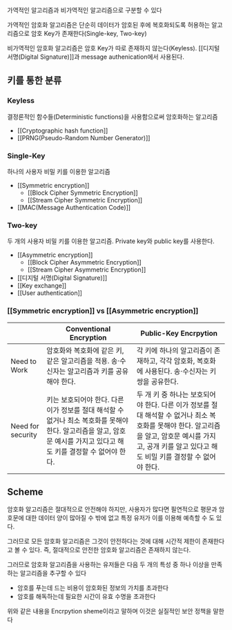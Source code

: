 
가역적인 알고리즘과 비가역적인 알고리즘으로 구분할 수 있다

가역적인 암호화 알고리즘은 단순히 데이터가 암호된 후에 복호화되도록 허용하는 알고리즘으로 암호 Key가 존재한다(Single-key, Two-key)

비가역적인 암호화 알고리즘은 암호 Key가 따로 존재하지 않는다(Keyless). [[디지털 서명(Digital Signature)]]과 message authenication에서 사용된다.


## **키를 통한 분류**
### Keyless
결정론적인 함수들(Deterministic functions)을 사용함으로써 암호화하는 알고리즘
+ [[Cryptographic hash function]]
+ [[PRNG(Pseudo-Random Number Generator)]]

### Single-Key
하나의 사용자 비밀 키를 이용한 알고리즘
+ [[Symmetric encryption]]
	+ [[Block Cipher Symmetric Encryption]]
	+ [[Stream Cipher Symmetric Encryption]]
+ [[MAC(Message Authentication Code)]]

### Two-key
두 개의 사용자 비밀 키를 이용한 알고리즘. Private key와 public key를 사용한다.
+ [[Asymmetric encryption]]
	+ [[Block Cipher Asymmetric Encryption]]
	+ [[Stream Cipher Asymmetric Encryption]]
+ [[디지털 서명(Digital Signature)]]
+ [[Key exchange]]
+ [[User authentication]]
### [[Symmetric encryption]] vs [[Asymmetric encryption]]

|                   | Conventional Encryption                                                                                                                                              | Public-Key Encrpytion                                                                                   |
| ----------------- | -------------------------------------------------------------------------------------------------------------------------------------------------------------------- | ------------------------------------------------------------------------------------------------------- |
| Need to Work      | 암호화와 복호화에 같은 키, 같은 알고리즘을 적용. 송$\cdot$수신자는 알고리즘과 키를 공유해야 한다.                                                                    | 각 키에 하나의 알고리즘이 존재하고, 각각 암호화, 복호화에 사용된다. 송$\cdot$수신자는 키 쌍을 공유한다. |
| Need for security | 키는 보호되어야 한다. 다른 이가 정보를 절대 해석할 수 없거나 최소 복호화를 못해야 한다. 알고리즘을 알고, 암호문 예시를 가지고 있다고 해도 키를 결정할 수 없어야 한다. | 두 개 키 중 하나는 보호되어야 한다. 다른 이가 정보를 절대 해석할 수 없거나 최소 복호화를 못해야 한다. 알고리즘을 알고, 암호문 예시를 가지고, 공개 키를 알고 있다고 해도 비밀 키를 결정할 수 없어야 한다.                                                                                                          |

## Scheme
암호화 알고리즘은 절대적으로 안전해야 하지만, 사용자가 많다면 필연적으로 평문과 암호문에 대한 데이터 양이 많아질 수 밖에 없고 특정 유저가 이를 이용해 예측할 수 도 있다. 

그러므로 모든 암호화 알고리즘은 그것이 안전하다는 것에 대해 시간적 제한이 존재한다고 볼 수 있다. 즉, 절대적으로 안전한 암호화 알고리즘은 존재하지 않는다.

그러므로 암호화 알고리즘을 사용하는 유저들은 다음 두 개의 특성 중 하나 이상을 만족하는 알고리즘을 추구할 수 있다
+ 암호를 푸는데 드는 비용이 암호화된 정보의 가치를 초과한다
+ 암호를 해독하는데 필요한 시간이 유효 수명을 초과한다

위와 같은 내용을 Encrpytion sheme이라고 말하며 이것은 실질적인 보안 정책을 말한다